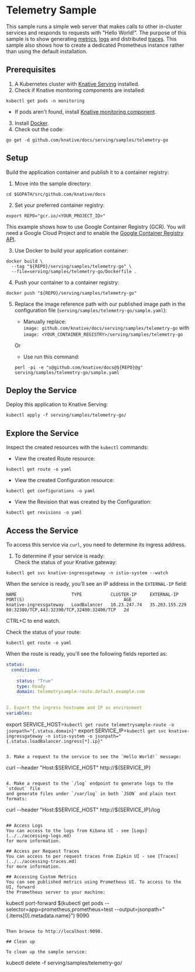 # Telemetry Sample

This sample runs a simple web server that makes calls to other in-cluster services
and responds to requests with "Hello World!".
The purpose of this sample is to show generating [metrics](../../accessing-metrics.md),
[logs](../../accessing-logs.md) and distributed [traces](../../accessing-traces.md).
This sample also shows how to create a dedicated Prometheus instance rather than
using the default installation.

## Prerequisites

1. A Kubernetes cluster with [Knative Serving](https://github.com/knative/docs/blob/master/install/README.md)
installed.
2. Check if Knative monitoring components are installed:
```
kubectl get pods -n monitoring
```
  * If pods aren't found, install [Knative monitoring component](../../installing-logging-metrics-traces.md).
3. Install [Docker](https://docs.docker.com/get-started/#prepare-your-docker-environment).
4. Check out the code:
```
go get -d github.com/knative/docs/serving/samples/telemetry-go
```

## Setup

Build the application container and publish it to a container registry:

1. Move into the sample directory:  
```
cd $GOPATH/src/github.com/knative/docs
```

2. Set your preferred container registry:  
```
export REPO="gcr.io/<YOUR_PROJECT_ID>"
```
   This example shows how to use Google Container Registry (GCR). You will need
   a Google Cloud Project and to enable the [Google Container Registry
API](https://console.cloud.google.com/apis/library/containerregistry.googleapis.com).  

3. Use Docker to build your application container:  
```
docker build \
  --tag "${REPO}/serving/samples/telemetry-go" \
  --file=serving/samples/telemetry-go/Dockerfile .
```

4. Push your container to a container registry:  
```  
docker push "${REPO}/serving/samples/telemetry-go"
```

5. Replace the image reference path with our published image path in the
configuration file (`serving/samples/telemetry-go/sample.yaml`):  
   * Manually replace:  
    `image: github.com/knative/docs/serving/samples/telemetry-go` with
    `image: <YOUR_CONTAINER_REGISTRY>/serving/samples/telemetry-go`  

    Or

   * Use run this command:  
    ```
    perl -pi -e "s@github.com/knative/docs@${REPO}@g" serving/samples/telemetry-go/sample.yaml
    ```

## Deploy the Service

Deploy this application to Knative Serving:
```
kubectl apply -f serving/samples/telemetry-go/
```

## Explore the Service

Inspect the created resources with the `kubectl` commands:

 * View the created Route resource:
 ```
 kubectl get route -o yaml
 ```

 * View the created Configuration resource:
 ```
 kubectl get configurations -o yaml
 ```

 * View the Revision that was created by the Configuration:
 ```
 kubectl get revisions -o yaml
 ```

## Access the Service

To access this service via `curl`, you need to determine its ingress address.

1. To determine if your service is ready:  
Check the status of your Knative gateway:
```
kubectl get svc knative-ingressgateway -n istio-system --watch
```

  When the service is ready, you'll see an IP address in the `EXTERNAL-IP` field:
  ```
  NAME                     TYPE           CLUSTER-IP     EXTERNAL-IP      PORT(S)                                      AGE
  knative-ingressgateway   LoadBalancer   10.23.247.74   35.203.155.229   80:32380/TCP,443:32390/TCP,32400:32400/TCP   2d
  ```
  CTRL+C to end watch.

  Check the status of your route:
  ```
  kubectl get route -o yaml
  ```
  When the route is ready, you'll see the following fields reported as:
  ```YAML
  status:
    conditions:
      ...
      status: "True"
      type: Ready
      domain: telemetrysample-route.default.example.com
      ```

2. Export the ingress hostname and IP as environment
variables:
```
export SERVICE_HOST=`kubectl get route telemetrysample-route -o jsonpath="{.status.domain}"`
export SERVICE_IP=`kubectl get svc knative-ingressgateway -n istio-system -o jsonpath="{.status.loadBalancer.ingress[*].ip}"`
```

3. Make a request to the service to see the `Hello World!` message:
```
curl --header "Host:$SERVICE_HOST" http://${SERVICE_IP}
```

4. Make a request to the `/log` endpoint to generate logs to the `stdout` file
and generate files under `/var/log` in both `JSON` and plain text formats:
```
curl --header "Host:$SERVICE_HOST" http://${SERVICE_IP}/log
```

## Access Logs
You can access to the logs from Kibana UI - see [Logs](../../accessing-logs.md)
for more information.

## Access per Request Traces
You can access to per request traces from Zipkin UI - see [Traces](../../accessing-traces.md)
for more information.

## Accessing Custom Metrics
You can see published metrics using Prometheus UI. To access to the UI, forward
the Prometheus server to your machine:
```
kubectl port-forward $(kubectl get pods --selector=app=prometheus,prometheus=test --output=jsonpath="{.items[0].metadata.name}") 9090
```

Then browse to http://localhost:9090.

## Clean up

To clean up the sample service:
```
kubectl delete -f serving/samples/telemetry-go/
```
